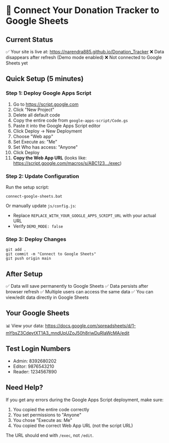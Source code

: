 # 🔧 Connect Your Donation Tracker to Google Sheets

## Current Status
✅ Your site is live at: https://narendra885.github.io/Donation_Tracker
❌ Data disappears after refresh (Demo mode enabled)
❌ Not connected to Google Sheets yet

## Quick Setup (5 minutes)

### Step 1: Deploy Google Apps Script
1. Go to https://script.google.com
2. Click "New Project"
3. Delete all default code
4. Copy the entire code from `google-apps-script/Code.gs`
5. Paste it into the Google Apps Script editor
6. Click Deploy → New Deployment
7. Choose "Web app"
8. Set Execute as: "Me"
9. Set Who has access: "Anyone"
10. Click Deploy
11. **Copy the Web App URL** (looks like: https://script.google.com/macros/s/ABC123.../exec)

### Step 2: Update Configuration
Run the setup script:
```
connect-google-sheets.bat
```
Or manually update `js/config.js`:
- Replace `REPLACE_WITH_YOUR_GOOGLE_APPS_SCRIPT_URL` with your actual URL
- Verify `DEMO_MODE: false`

### Step 3: Deploy Changes
```
git add .
git commit -m "Connect to Google Sheets"
git push origin main
```

## After Setup
✅ Data will save permanently to Google Sheets
✅ Data persists after browser refresh
✅ Multiple users can access the same data
✅ You can view/edit data directly in Google Sheets

## Your Google Sheets
📊 View your data: https://docs.google.com/spreadsheets/d/1-mYbsZ3CdevtXT1A3_mndUpUZoJ50h8riwDuRlaWcMA/edit

## Test Login Numbers
- Admin: 8392680202
- Editor: 9876543210  
- Reader: 1234567890

## Need Help?
If you get any errors during the Google Apps Script deployment, make sure:
1. You copied the entire code correctly
2. You set permissions to "Anyone" 
3. You chose "Execute as: Me"
4. You copied the correct Web App URL (not the script URL)

The URL should end with `/exec`, not `/edit`.
